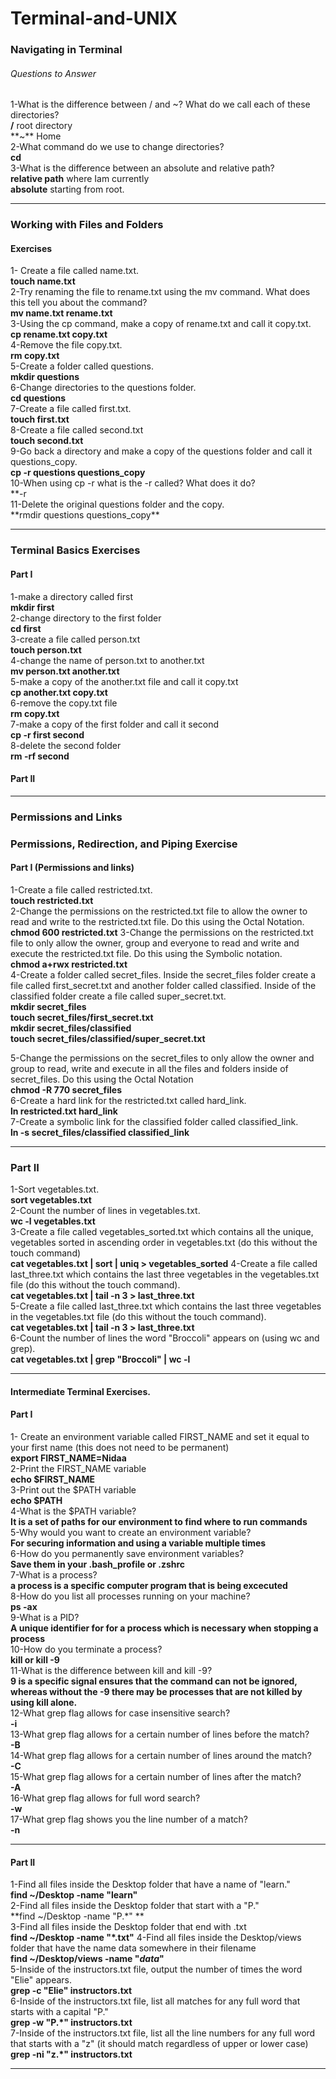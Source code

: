 # Terminal-and-UNIX

### Navigating in Terminal

###### Questions to Answer

1-What is the difference between / and ~? What do we call each of these directories? <br>
**/** root directory<br>
**~** Home<br>
2-What command do we use to change directories? <br>
**cd**<br>
3-What is the difference between an absolute and relative path?<br>
**relative path** where Iam currently<br>
**absolute** starting from root.<br>

<hr>

### Working with Files and Folders

#### Exercises

1- Create a file called name.txt. <br>
**touch name.txt**<br>
2-Try renaming the file to rename.txt using the mv command. What does this tell you about the command?<br>
**mv name.txt rename.txt** <br>
3-Using the cp command, make a copy of rename.txt and call it copy.txt.<br>
**cp rename.txt copy.txt** <br>
4-Remove the file copy.txt. <br>
**rm copy.txt** <br>
5-Create a folder called questions.<br>
**mkdir questions** <br>
6-Change directories to the questions folder.<br>
**cd questions** <br>
7-Create a file called first.txt.<br>
**touch first.txt** <br>
8-Create a file called second.txt<br>
**touch second.txt** <br>
9-Go back a directory and make a copy of the questions folder and call it questions_copy.<br>
**cp -r questions questions_copy**<br>
10-When using cp -r what is the -r called? What does it do?<br>
**-r <br>
11-Delete the original questions folder and the copy.<br>
**rmdir questions questions_copy\*\*<br>

<hr>

### Terminal Basics Exercises

#### Part I

1-make a directory called first<br>
**mkdir first**<br>
2-change directory to the first folder<br>
**cd first**<br>
3-create a file called person.txt<br>
**touch person.txt**<br>
4-change the name of person.txt to another.txt<br>
**mv person.txt another.txt** <br>
5-make a copy of the another.txt file and call it copy.txt<br>
**cp another.txt copy.txt** <br>
6-remove the copy.txt file<br>
**rm copy.txt** <br>
7-make a copy of the first folder and call it second<br>
**cp -r first second** <br>
8-delete the second folder<br>
**rm -rf second** <br>

#### Part II

<hr>

### Permissions and Links

### Permissions, Redirection, and Piping Exercise

#### Part I (Permissions and links)

1-Create a file called restricted.txt. <br>
**touch restricted.txt** <br>
2-Change the permissions on the restricted.txt file to allow the owner to read and write to the restricted.txt file. Do this using the Octal Notation. <br>
**chmod 600 restricted.txt**
3-Change the permissions on the restricted.txt file to only allow the owner, group and everyone to read and write and execute the restricted.txt file. Do this using the Symbolic notation.<br>
**chmod a+rwx restricted.txt** <br>
4-Create a folder called secret_files. Inside the secret_files folder create a file called first_secret.txt and another folder called classified. Inside of the classified folder create a file called super_secret.txt.<br>
**mkdir secret_files<br>**
**touch secret_files/first_secret.txt<br>**
**mkdir secret_files/classified<br>**
**touch secret_files/classified/super_secret.txt**

5-Change the permissions on the secret_files to only allow the owner and group to read, write and execute in all the files and folders inside of secret_files. Do this using the Octal Notation <br>
**chmod -R 770 secret_files**<br>
6-Create a hard link for the restricted.txt called hard_link.<br>
**ln restricted.txt hard_link**<br>
7-Create a symbolic link for the classified folder called classified_link.<br>
**ln -s secret_files/classified classified_link**

<hr>

### Part II

1-Sort vegetables.txt.<br>
**sort vegetables.txt** <br>
2-Count the number of lines in vegetables.txt.<br>
**wc -l vegetables.txt** <br>
3-Create a file called vegetables_sorted.txt which contains all the unique, vegetables sorted in ascending order in vegetables.txt (do this without the touch command)<br>
**cat vegetables.txt | sort | uniq > vegetables_sorted**
4-Create a file called last_three.txt which contains the last three vegetables in the vegetables.txt file (do this without the touch command).<br>
**cat vegetables.txt | tail -n 3 > last_three.txt**<br>
5-Create a file called last_three.txt which contains the last three vegetables in the vegetables.txt file (do this without the touch command).<br>
**cat vegetables.txt | tail -n 3 > last_three.txt**<br>
6-Count the number of lines the word "Broccoli" appears on (using wc and grep).<br>
**cat vegetables.txt | grep "Broccoli" | wc -l**

 <hr>

#### Intermediate Terminal Exercises.

#### Part I

1- Create an environment variable called FIRST_NAME and set it equal to your first name (this does not need to be permanent) <br>
**export FIRST_NAME=Nidaa**<br>
2-Print the FIRST_NAME variable<br>
**echo \$FIRST_NAME**<br>
3-Print out the $PATH variable<br>
   **echo $PATH**<br>
4-What is the \$PATH variable?<br>
**It is a set of paths for our environment to find where to run commands** <br>
5-Why would you want to create an environment variable?<br>
**For securing information and using a variable multiple times** <br>
6-How do you permanently save environment variables?<br>
**Save them in your .bash_profile or .zshrc**<br>
7-What is a process?<br>
**a process is a specific computer program that is being excecuted**<br>
8-How do you list all processes running on your machine?<br>
**ps -ax**<br>
9-What is a PID? <br>
**A unique identifier for for a process which is necessary when stopping a process**<br>
10-How do you terminate a process?<br>
**kill or kill -9** <br>
11-What is the difference between kill and kill -9? <br>
**9 is a specific signal ensures that the command can not be ignored, whereas without the -9 there may be processes that are not killed by using kill alone.**<br>
12-What grep flag allows for case insensitive search?<br>**-i** <br>
13-What grep flag allows for a certain number of lines before the match?<br>**-B**<br>
14-What grep flag allows for a certain number of lines around the match?<br>**-C**<br>
15-What grep flag allows for a certain number of lines after the match?<br>**-A**<br>
16-What grep flag allows for full word search?<br>**-w**<br>
17-What grep flag shows you the line number of a match?<br>**-n**<br>

<hr>

#### Part II

1-Find all files inside the Desktop folder that have a name of "learn." <br>
**find ~/Desktop -name "learn"** <br>
2-Find all files inside the Desktop folder that start with a "P."<br>
**find ~/Desktop -name "P.\*" ** <br>
3-Find all files inside the Desktop folder that end with .txt <br>
**find ~/Desktop -name "\*.txt"**
4-Find all files inside the Desktop/views folder that have the name data somewhere in their filename<br>
**find ~/Desktop/views -name "_data_"** <br>
5-Inside of the instructors.txt file, output the number of times the word "Elie" appears.<br>
**grep -c "Elie" instructors.txt** <br>
6-Inside of the instructors.txt file, list all matches for any full word that starts with a capital "P."<br>
**grep -w "P.\*" instructors.txt** <br>
7-Inside of the instructors.txt file, list all the line numbers for any full word that starts with a "z" (it should match regardless of upper or lower case) <br>
**grep -ni "z.\*" instructors.txt**

<hr>

